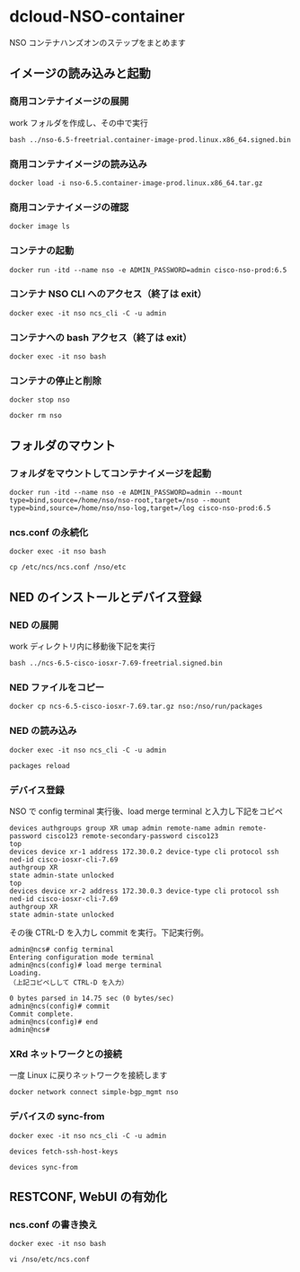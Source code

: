 # dcloud-NSO-container
NSO コンテナハンズオンのステップをまとめます

## イメージの読み込みと起動
### 商用コンテナイメージの展開
work フォルダを作成し、その中で実行
```
bash ../nso-6.5-freetrial.container-image-prod.linux.x86_64.signed.bin
```


### 商用コンテナイメージの読み込み
```
docker load -i nso-6.5.container-image-prod.linux.x86_64.tar.gz
```

### 商用コンテナイメージの確認
```
docker image ls
```

### コンテナの起動
```
docker run -itd --name nso -e ADMIN_PASSWORD=admin cisco-nso-prod:6.5
```

### コンテナ NSO CLI へのアクセス（終了は exit）
```
docker exec -it nso ncs_cli -C -u admin
```

### コンテナへの bash アクセス（終了は exit）
```
docker exec -it nso bash
```

### コンテナの停止と削除
```
docker stop nso
```

```
docker rm nso
```


## フォルダのマウント
### フォルダをマウントしてコンテナイメージを起動
```
docker run -itd --name nso -e ADMIN_PASSWORD=admin --mount type=bind,source=/home/nso/nso-root,target=/nso --mount type=bind,source=/home/nso/nso-log,target=/log cisco-nso-prod:6.5
```

### ncs.conf の永続化
```
docker exec -it nso bash
```

```
cp /etc/ncs/ncs.conf /nso/etc
```


## NED のインストールとデバイス登録
### NED の展開
work ディレクトリ内に移動後下記を実行

```
bash ../ncs-6.5-cisco-iosxr-7.69-freetrial.signed.bin
```

### NED ファイルをコピー
```
docker cp ncs-6.5-cisco-iosxr-7.69.tar.gz nso:/nso/run/packages
```

### NED の読み込み

```
docker exec -it nso ncs_cli -C -u admin
```

```
packages reload
```

### デバイス登録
NSO で config terminal 実行後、load merge terminal と入力し下記をコピペ

```
devices authgroups group XR umap admin remote-name admin remote-password cisco123 remote-secondary-password cisco123
top
devices device xr-1 address 172.30.0.2 device-type cli protocol ssh ned-id cisco-iosxr-cli-7.69
authgroup XR
state admin-state unlocked
top
devices device xr-2 address 172.30.0.3 device-type cli protocol ssh ned-id cisco-iosxr-cli-7.69
authgroup XR
state admin-state unlocked

```

その後 CTRL-D を入力し commit を実行。下記実行例。

```
admin@ncs# config terminal
Entering configuration mode terminal
admin@ncs(config)# load merge terminal
Loading.
（上記コピペしして CTRL-D を入力）

0 bytes parsed in 14.75 sec (0 bytes/sec)
admin@ncs(config)# commit
Commit complete.
admin@ncs(config)# end
admin@ncs#
```

### XRd ネットワークとの接続
一度 Linux に戻りネットワークを接続します
```
docker network connect simple-bgp_mgmt nso
```

### デバイスの sync-from
```
docker exec -it nso ncs_cli -C -u admin
```

```
devices fetch-ssh-host-keys
```

```
devices sync-from
```

## RESTCONF, WebUI の有効化
### ncs.conf の書き換え

```
docker exec -it nso bash
```

```
vi /nso/etc/ncs.conf
```






